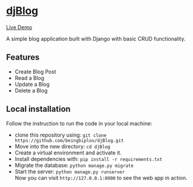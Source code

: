 # [djBlog](http://djblog-demo.herokuapp.com/)

[Live Demo](http://djblog-demo.herokuapp.com/)

A simple blog application built with Django with basic CRUD functionality.

## Features
- Create Blog Post
- Read a Blog
- Update a Blog
- Delete a Blog

## Local installation
Follow the instruction to run the code in your local machine:

- clone this repository using: `git clone https://github.com/beingbiplov/djBlog.git`
- Move into the new directory: `cd djBlog`
- Create a virtual environment and activate it. 
- Install dependencies with: `pip install -r requirements.txt`
- Migrate the database: `python manage.py migrate`
- Start the server: `python manage.py runserver`  
Now you can visit `http://127.0.0.1:8000` to see the web app in action.